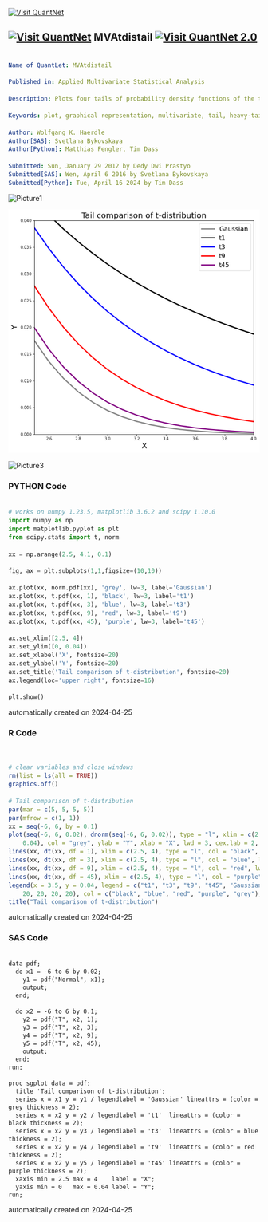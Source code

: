[<img src="https://github.com/QuantLet/Styleguide-and-FAQ/blob/master/pictures/banner.png" width="1100" alt="Visit QuantNet">](http://quantlet.de/)

## [<img src="https://github.com/QuantLet/Styleguide-and-FAQ/blob/master/pictures/qloqo.png" alt="Visit QuantNet">](http://quantlet.de/) **MVAtdistail** [<img src="https://github.com/QuantLet/Styleguide-and-FAQ/blob/master/pictures/QN2.png" width="60" alt="Visit QuantNet 2.0">](http://quantlet.de/)

```yaml

Name of QuantLet: MVAtdistail

Published in: Applied Multivariate Statistical Analysis

Description: Plots four tails of probability density functions of the t-distribution and one tail of the Gauss distribution with different degrees of freedom (t3 stands for t-distribution with 3 degrees of freedom, etc).

Keywords: plot, graphical representation, multivariate, tail, heavy-tailed, pdf, probability, density, t-distribution, distribution, gaussian, sas

Author: Wolfgang K. Haerdle
Author[SAS]: Svetlana Bykovskaya
Author[Python]: Matthias Fengler, Tim Dass

Submitted: Sun, January 29 2012 by Dedy Dwi Prastyo
Submitted[SAS]: Wen, April 6 2016 by Svetlana Bykovskaya
Submitted[Python]: Tue, April 16 2024 by Tim Dass

```

![Picture1](MVAtdistail.png)

![Picture2](MVAtdistail_python.png)

![Picture3](MVAtdistail_sas.png)

### PYTHON Code
```python

# works on numpy 1.23.5, matplotlib 3.6.2 and scipy 1.10.0
import numpy as np
import matplotlib.pyplot as plt
from scipy.stats import t, norm

xx = np.arange(2.5, 4.1, 0.1)

fig, ax = plt.subplots(1,1,figsize=(10,10))

ax.plot(xx, norm.pdf(xx), 'grey', lw=3, label='Gaussian')
ax.plot(xx, t.pdf(xx, 1), 'black', lw=3, label='t1')
ax.plot(xx, t.pdf(xx, 3), 'blue', lw=3, label='t3')
ax.plot(xx, t.pdf(xx, 9), 'red', lw=3, label='t9')
ax.plot(xx, t.pdf(xx, 45), 'purple', lw=3, label='t45')

ax.set_xlim([2.5, 4])
ax.set_ylim([0, 0.04])
ax.set_xlabel('X', fontsize=20)
ax.set_ylabel('Y', fontsize=20)
ax.set_title('Tail comparison of t-distribution', fontsize=20)
ax.legend(loc='upper right', fontsize=16)

plt.show()

```

automatically created on 2024-04-25

### R Code
```r


# clear variables and close windows
rm(list = ls(all = TRUE))
graphics.off()

# Tail comparison of t-distribution
par(mar = c(5, 5, 5, 5))
par(mfrow = c(1, 1))
xx = seq(-6, 6, by = 0.1)
plot(seq(-6, 6, 0.02), dnorm(seq(-6, 6, 0.02)), type = "l", xlim = c(2.5, 4), ylim = c(0, 
    0.04), col = "grey", ylab = "Y", xlab = "X", lwd = 3, cex.lab = 2, cex.axis = 2)
lines(xx, dt(xx, df = 1), xlim = c(2.5, 4), type = "l", col = "black", lwd = 3)
lines(xx, dt(xx, df = 3), xlim = c(2.5, 4), type = "l", col = "blue", lwd = 3)
lines(xx, dt(xx, df = 9), xlim = c(2.5, 4), type = "l", col = "red", lwd = 3)
lines(xx, dt(xx, df = 45), xlim = c(2.5, 4), type = "l", col = "purple", lwd = 3)
legend(x = 3.5, y = 0.04, legend = c("t1", "t3", "t9", "t45", "Gaussian"), pch = c(20, 
    20, 20, 20, 20), col = c("black", "blue", "red", "purple", "grey"), bty = "n")
title("Tail comparison of t-distribution") 

```

automatically created on 2024-04-25

### SAS Code
```sas

data pdf;
  do x1 = -6 to 6 by 0.02;
    y1 = pdf("Normal", x1);
    output;
  end;
  
  do x2 = -6 to 6 by 0.1;
    y2 = pdf("T", x2, 1);
    y3 = pdf("T", x2, 3);
    y4 = pdf("T", x2, 9);
    y5 = pdf("T", x2, 45);
    output;
  end;
run;
 
proc sgplot data = pdf;
  title 'Tail comparison of t-distribution';
  series x = x1 y = y1 / legendlabel = 'Gaussian' lineattrs = (color = grey thickness = 2);
  series x = x2 y = y2 / legendlabel = 't1'  lineattrs = (color = black thickness = 2);
  series x = x2 y = y3 / legendlabel = 't3'  lineattrs = (color = blue thickness = 2);
  series x = x2 y = y4 / legendlabel = 't9'  lineattrs = (color = red thickness = 2);
  series x = x2 y = y5 / legendlabel = 't45' lineattrs = (color = purple thickness = 2);
  xaxis min = 2.5 max = 4    label = "X"; 
  yaxis min = 0   max = 0.04 label = "Y";
run;
```

automatically created on 2024-04-25